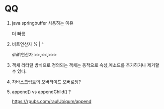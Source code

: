 # QQ

1. java springbuffer 사용하는 이유

   더 빠름



2. 비트연산자 % | ^

   shift연산자 >>,<<,>>>

3. 객체 리터럴 방식으로 정의되는 객체는 동적으로 속성,메소드를 추가하거나 제거할 수 있다.

4. 자바스크립트의 오버라이드 오버로딩?

5. append() vs appendChild()  ?

   <https://rpubs.com/raulUbiqum/append>

   